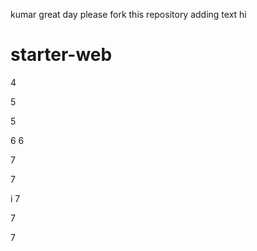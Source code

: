 kumar
great day
please fork this repository
adding text
hi
# starter-web

4

5

5

6
6

7


7

i
7

7

7
